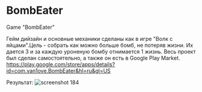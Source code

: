 # BombEater
Game "BombEater"

Гейм дийзайн и основные механики сделаны как в игре "Волк с яйцами".Цель - собрать как можно больше бомб, не потеряв жизни. Их дается 3 и за каждую уроненую бомбу отнимается 1 жизнь. Весь проект был сделан самостоятельно, а также он есть в Google Play Market.
https://play.google.com/store/apps/details?id=com.van1ove.BombEater&hl=ru&gl=US
      
Результат:
![screenshot 184](https://user-images.githubusercontent.com/99884024/217497214-31f5a233-f94f-47e6-8185-443fe4a214cd.jpg)
